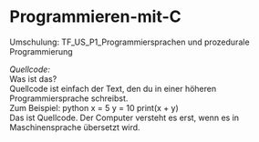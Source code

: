 # Programmieren-mit-C
Umschulung:
TF_US_P1_Programmiersprachen und prozedurale Programmierung

*Quellcode:* <br>
Was ist das? <br> Quellcode ist einfach der Text, den du in einer höheren Programmiersprache schreibst. 
<br> Zum Beispiel: 
python 
x = 5 y = 10 print(x + y)  
Das ist Quellcode. Der Computer versteht es erst, wenn es in Maschinensprache übersetzt wird. 
